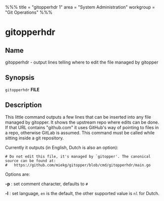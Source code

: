 %%%
title = "gitopperhdr 1"
area = "System Administration"
workgroup = "Git Operations"
%%%

gitopperhdr
=====

## Name

gitopperhdr - output lines telling where to edit the file managed by gitopper

## Synopsis

`gitopperhdr` **FILE**

## Description

This little command outputs a few lines that can be inserted into any file managed by gitopper. It
shows the upstream repo where edits can be done. If that URL contains "github.com" it uses GitHub's
way of pointing to files in a repo, otherwise GitLab is assumed. This command must be called while
sitting inside a git repository.

Currently it outputs (in English, Dutch is also an option):

~~~
# Do not edit this file, it's managed by `gitopper'. The canonical source can be found at:
#   https://github.com/miekg/gitopper/blob/cmd/gitopperhdr/main.go
~~~

Options are:

**-p**
: set comment character, defaults to `#`

**-l**
: set language, `en` is the default, the other supported value is `nl` for Dutch.
